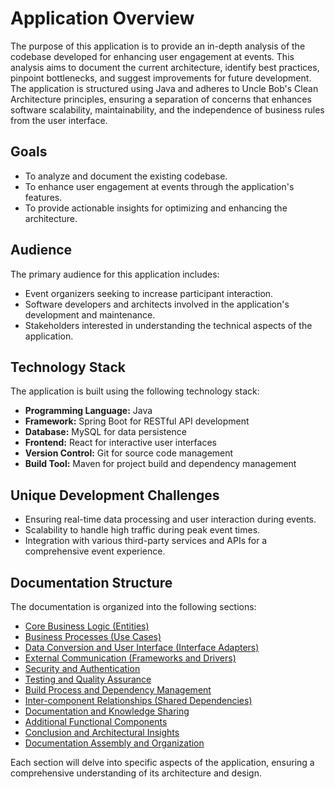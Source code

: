 # Application Overview

The purpose of this application is to provide an in-depth analysis of the codebase developed for enhancing user engagement at events. This analysis aims to document the current architecture, identify best practices, pinpoint bottlenecks, and suggest improvements for future development. The application is structured using Java and adheres to Uncle Bob's Clean Architecture principles, ensuring a separation of concerns that enhances software scalability, maintainability, and the independence of business rules from the user interface.

## Goals

- To analyze and document the existing codebase.
- To enhance user engagement at events through the application's features.
- To provide actionable insights for optimizing and enhancing the architecture.

## Audience

The primary audience for this application includes:

- Event organizers seeking to increase participant interaction.
- Software developers and architects involved in the application's development and maintenance.
- Stakeholders interested in understanding the technical aspects of the application.

## Technology Stack

The application is built using the following technology stack:

- **Programming Language:** Java
- **Framework:** Spring Boot for RESTful API development
- **Database:** MySQL for data persistence
- **Frontend:** React for interactive user interfaces
- **Version Control:** Git for source code management
- **Build Tool:** Maven for project build and dependency management

## Unique Development Challenges

- Ensuring real-time data processing and user interaction during events.
- Scalability to handle high traffic during peak event times.
- Integration with various third-party services and APIs for a comprehensive event experience.

## Documentation Structure

The documentation is organized into the following sections:

- [Core Business Logic (Entities)](Entities.md)
- [Business Processes (Use Cases)](UseCases.md)
- [Data Conversion and User Interface (Interface Adapters)](InterfaceAdapters.md)
- [External Communication (Frameworks and Drivers)](FrameworksAndDrivers.md)
- [Security and Authentication](SecurityProtocols.md)
- [Testing and Quality Assurance](TestingMethods.md)
- [Build Process and Dependency Management](BuildProcedures.md)
- [Inter-component Relationships (Shared Dependencies)](SharedDependencies.md)
- [Documentation and Knowledge Sharing](DocumentationReview.md)
- [Additional Functional Components](SupplementaryFeatures.md)
- [Conclusion and Architectural Insights](ArchitecturalAssessment.md)
- [Documentation Assembly and Organization](DocumentationOrganization.md)

Each section will delve into specific aspects of the application, ensuring a comprehensive understanding of its architecture and design.